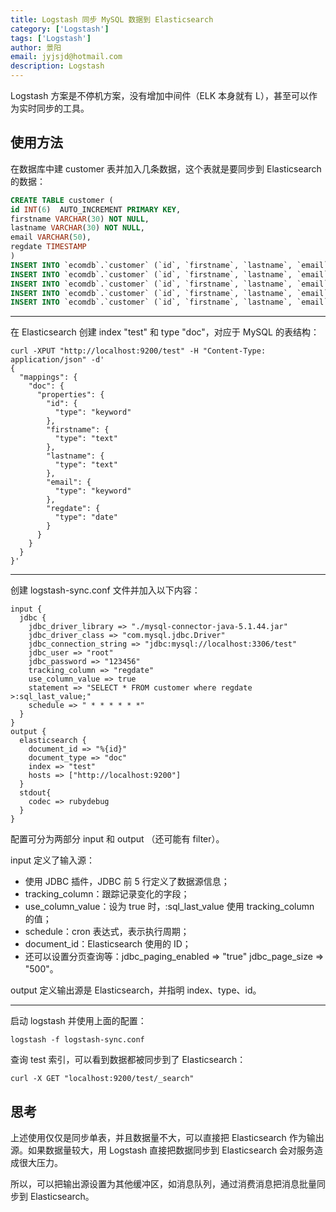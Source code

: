 ```yaml
---
title: Logstash 同步 MySQL 数据到 Elasticsearch
category: ['Logstash']
tags: ['Logstash']
author: 景阳
email: jyjsjd@hotmail.com
description: Logstash
---
```


Logstash 方案是不停机方案，没有增加中间件（ELK 本身就有 L），甚至可以作为实时同步的工具。

## 使用方法

在数据库中建 customer 表并加入几条数据，这个表就是要同步到 Elasticsearch 的数据：

```sql 
CREATE TABLE customer (
id INT(6)  AUTO_INCREMENT PRIMARY KEY,
firstname VARCHAR(30) NOT NULL,
lastname VARCHAR(30) NOT NULL,
email VARCHAR(50),
regdate TIMESTAMP
)
INSERT INTO `ecomdb`.`customer` (`id`, `firstname`, `lastname`, `email`, `regdate`) VALUES (1, 'Roger', 'Federer', 'roger.federer@yomail.com', '2019-01-21 20:21:49');
INSERT INTO `ecomdb`.`customer` (`id`, `firstname`, `lastname`, `email`, `regdate`) VALUES (2, 'Rafael', 'Nadal', 'rafael.nadal@yomail.com', '2019-01-22 20:21:49');
INSERT INTO `ecomdb`.`customer` (`id`, `firstname`, `lastname`, `email`, `regdate`) VALUES (3, 'John', 'Mcenroe', 'john.mcenroe@yomail.com', '2019-01-23 20:21:49'); 
INSERT INTO `ecomdb`.`customer` (`id`, `firstname`, `lastname`, `email`, `regdate`) VALUES (4, 'Ivan', 'Lendl', 'ivan.lendl@yomail.com', '2019-01-23 23:21:49'); 
INSERT INTO `ecomdb`.`customer` (`id`, `firstname`, `lastname`, `email`, `regdate`) VALUES (5, 'Jimmy', 'Connors', 'jimmy.connors@yomail.com', '2019-01-23 22:21:49');
```

---

在 Elasticsearch 创建 index "test" 和 type "doc"，对应于 MySQL 的表结构：

```shell
curl -XPUT "http://localhost:9200/test" -H "Content-Type: application/json" -d'
{
  "mappings": {
    "doc": {
      "properties": {
        "id": {
          "type": "keyword"
        },
        "firstname": {
          "type": "text"
        },
        "lastname": {
          "type": "text"
        },
        "email": {
          "type": "keyword"
        },
        "regdate": {
          "type": "date"
        }
      }
    }
  }
}'
```

---

创建 logstash-sync.conf 文件并加入以下内容：

```
input {
  jdbc {
    jdbc_driver_library => "./mysql-connector-java-5.1.44.jar"
    jdbc_driver_class => "com.mysql.jdbc.Driver"
    jdbc_connection_string => "jdbc:mysql://localhost:3306/test"
    jdbc_user => "root"
    jdbc_password => "123456"
    tracking_column => "regdate"
    use_column_value => true
    statement => "SELECT * FROM customer where regdate >:sql_last_value;"
    schedule => " * * * * * *"
  }
}
output {
  elasticsearch {
    document_id => "%{id}"
    document_type => "doc"
    index => "test"
    hosts => ["http://localhost:9200"]
  }
  stdout{
    codec => rubydebug
  }
}
```

配置可分为两部分 input 和 output （还可能有 filter）。

input 定义了输入源：

- 使用 JDBC 插件，JDBC 前 5 行定义了数据源信息；
- tracking_column：跟踪记录变化的字段；
- use_column_value：设为 true 时，:sql_last_value 使用 tracking_column 的值；
- schedule：cron 表达式，表示执行周期；
- document_id：Elasticsearch 使用的 ID；
- 还可以设置分页查询等：jdbc_paging_enabled => "true" jdbc_page_size => "500"。

output 定义输出源是 Elasticsearch，并指明 index、type、id。

---

启动 logstash 并使用上面的配置：

```shell
logstash -f logstash-sync.conf
```

查询 test 索引，可以看到数据都被同步到了 Elasticsearch：

```shell
curl -X GET "localhost:9200/test/_search"
```

## 思考

上述使用仅仅是同步单表，并且数据量不大，可以直接把 Elasticsearch 作为输出源。如果数据量较大，用 Logstash 直接把数据同步到 Elasticsearch 会对服务造成很大压力。

所以，可以把输出源设置为其他缓冲区，如消息队列，通过消费消息把消息批量同步到 Elasticsearch。

